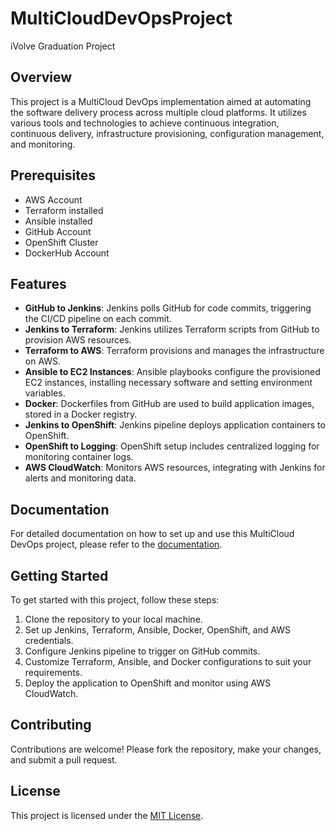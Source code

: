 # MultiCloudDevOpsProject
iVolve Graduation Project  

## Overview

This project is a MultiCloud DevOps implementation aimed at automating the software delivery process across multiple cloud platforms. It utilizes various tools and technologies to achieve continuous integration, continuous delivery, infrastructure provisioning, configuration management, and monitoring.  


## Prerequisites

- AWS Account
- Terraform installed
- Ansible installed
- GitHub Account
- OpenShift Cluster
- DockerHub Account


## Features

- **GitHub to Jenkins**: Jenkins polls GitHub for code commits, triggering the CI/CD pipeline on each commit.
- **Jenkins to Terraform**: Jenkins utilizes Terraform scripts from GitHub to provision AWS resources.
- **Terraform to AWS**: Terraform provisions and manages the infrastructure on AWS.
- **Ansible to EC2 Instances**: Ansible playbooks configure the provisioned EC2 instances, installing necessary software and setting environment variables.
- **Docker**: Dockerfiles from GitHub are used to build application images, stored in a Docker registry.
- **Jenkins to OpenShift**: Jenkins pipeline deploys application containers to OpenShift.
- **OpenShift to Logging**: OpenShift setup includes centralized logging for monitoring container logs.
- **AWS CloudWatch**: Monitors AWS resources, integrating with Jenkins for alerts and monitoring data.

## Documentation

For detailed documentation on how to set up and use this MultiCloud DevOps project, please refer to the [documentation](link_to_documentation).

## Getting Started

To get started with this project, follow these steps:

1. Clone the repository to your local machine.
2. Set up Jenkins, Terraform, Ansible, Docker, OpenShift, and AWS credentials.
3. Configure Jenkins pipeline to trigger on GitHub commits.
4. Customize Terraform, Ansible, and Docker configurations to suit your requirements.
5. Deploy the application to OpenShift and monitor using AWS CloudWatch.

## Contributing

Contributions are welcome! Please fork the repository, make your changes, and submit a pull request.

## License

This project is licensed under the [MIT License](link_to_license).

